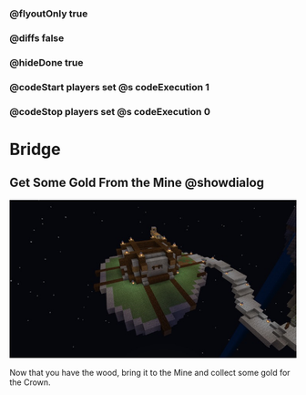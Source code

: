 ### @flyoutOnly true
### @diffs false
### @hideDone true
### @codeStart players set @s codeExecution 1
### @codeStop players set @s codeExecution 0

# Bridge

## Get Some Gold From the Mine @showdialog
![Cover image](https://raw.githubusercontent.com/CausewayDigital/Minecraft-EE-MakeCode/refs/heads/master/tutorials/python-islands/island-3/forest/mine.png)

Now that you have the wood, bring it to the Mine and collect some gold for the Crown. 
